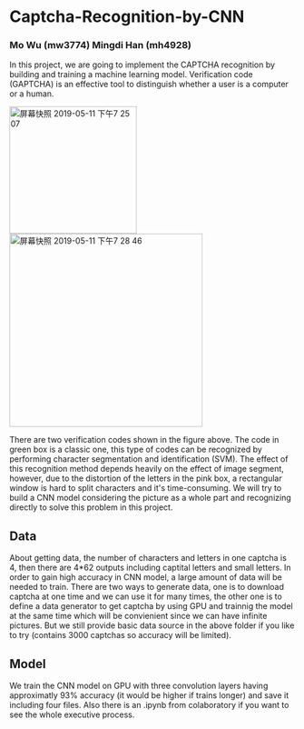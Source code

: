 # Captcha-Recognition-by-CNN 
### Mo Wu (mw3774)  Mingdi Han (mh4928)

In this project, we are going to implement the CAPTCHA recognition by building and training a machine learning model. Verification code (GAPTCHA) is an effective tool to distinguish whether a user is a computer or a human. 

<img width="224" alt="屏幕快照 2019-05-11 下午7 25 07" src="https://user-images.githubusercontent.com/42648807/57575957-401f9600-7423-11e9-9838-1680656f3e78.png"><img width="340" alt="屏幕快照 2019-05-11 下午7 28 46" src="https://user-images.githubusercontent.com/42648807/57575959-43b31d00-7423-11e9-877c-7e4b24001d8e.png">

There are two verification codes shown in the figure above. The code in green box is a classic one, this type of codes can be recognized by performing character segmentation and identification (SVM). The effect of this recognition method depends heavily on the effect of image segment, however, due to the distortion of the letters in the pink box, a rectangular window is hard to split characters and it's time-consuming. We will try to build a CNN model considering the picture as a whole part and recognizing directly to solve this problem in this project.
## Data
About getting data, the number of characters and letters in one captcha is 4, then there are 4*62 outputs including captital letters and small letters. In order to gain high accuracy in CNN model, a large amount of data will be needed to train. There are two ways to generate data, one is to download captcha at one time and we can use it for many times, the other one is to define a data generator to get captcha by using GPU and trainnig the model at the same time which will be convienient since we can have infinite pictures. But we still provide basic data source in the above folder if you like to try (contains 3000 captchas so accuracy will be limited).
## Model
We train the CNN model on GPU with three convolution layers having approximatly 93% accuracy (it would be higher if trains longer) and save it including four files. Also there is an .ipynb from colaboratory if you want to see the whole executive process.

